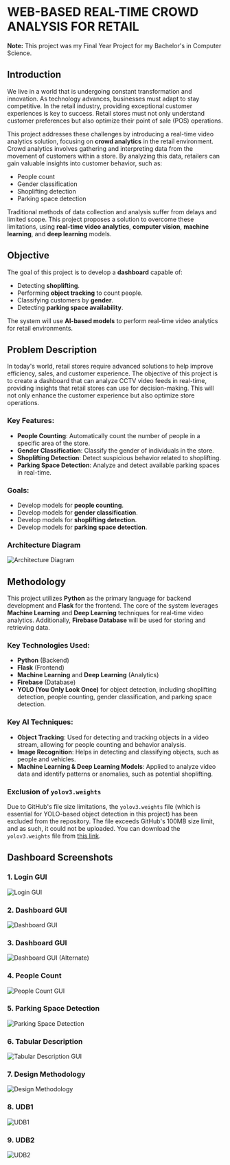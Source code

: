 # WEB-BASED REAL-TIME CROWD ANALYSIS FOR RETAIL

**Note:** This project was my Final Year Project for my Bachelor's in Computer Science.

## Introduction

We live in a world that is undergoing constant transformation and innovation. As technology advances, businesses must adapt to stay competitive. In the retail industry, providing exceptional customer experiences is key to success. Retail stores must not only understand customer preferences but also optimize their point of sale (POS) operations. 

This project addresses these challenges by introducing a real-time video analytics solution, focusing on **crowd analytics** in the retail environment. Crowd analytics involves gathering and interpreting data from the movement of customers within a store. By analyzing this data, retailers can gain valuable insights into customer behavior, such as:

- People count
- Gender classification
- Shoplifting detection
- Parking space detection

Traditional methods of data collection and analysis suffer from delays and limited scope. This project proposes a solution to overcome these limitations, using **real-time video analytics**, **computer vision**, **machine learning**, and **deep learning** models.

## Objective

The goal of this project is to develop a **dashboard** capable of:

- Detecting **shoplifting**.
- Performing **object tracking** to count people.
- Classifying customers by **gender**.
- Detecting **parking space availability**.

The system will use **AI-based models** to perform real-time video analytics for retail environments.

## Problem Description

In today's world, retail stores require advanced solutions to help improve efficiency, sales, and customer experience. The objective of this project is to create a dashboard that can analyze CCTV video feeds in real-time, providing insights that retail stores can use for decision-making. This will not only enhance the customer experience but also optimize store operations.

### Key Features:

- **People Counting**: Automatically count the number of people in a specific area of the store.
- **Gender Classification**: Classify the gender of individuals in the store.
- **Shoplifting Detection**: Detect suspicious behavior related to shoplifting.
- **Parking Space Detection**: Analyze and detect available parking spaces in real-time.

### Goals:

- Develop models for **people counting**.
- Develop models for **gender classification**.
- Develop models for **shoplifting detection**.
- Develop models for **parking space detection**.


### Architecture Diagram
![Architecture Diagram](images/architecture.png)

## Methodology

This project utilizes **Python** as the primary language for backend development and **Flask** for the frontend. The core of the system leverages **Machine Learning** and **Deep Learning** techniques for real-time video analytics. Additionally, **Firebase Database** will be used for storing and retrieving data.

### Key Technologies Used:

- **Python** (Backend)
- **Flask** (Frontend)
- **Machine Learning** and **Deep Learning** (Analytics)
- **Firebase** (Database)
- **YOLO (You Only Look Once)** for object detection, including shoplifting detection, people counting, gender classification, and parking space detection.

### Key AI Techniques:

- **Object Tracking**: Used for detecting and tracking objects in a video stream, allowing for people counting and behavior analysis.
- **Image Recognition**: Helps in detecting and classifying objects, such as people and vehicles.
- **Machine Learning & Deep Learning Models**: Applied to analyze video data and identify patterns or anomalies, such as potential shoplifting.

### Exclusion of `yolov3.weights`

Due to GitHub's file size limitations, the `yolov3.weights` file (which is essential for YOLO-based object detection in this project) has been excluded from the repository. The file exceeds GitHub's 100MB size limit, and as such, it could not be uploaded.
You can download the `yolov3.weights` file from [this link](<https://drive.google.com/file/d/1hZq_EHyWnApqI4LphZHT-2gQoVubMaKs/view?usp=sharing>).

## Dashboard Screenshots

### 1. Login GUI
![Login GUI](images/loginGUI.png)


### 2. Dashboard GUI
![Dashboard GUI](images/dashboardGUInew.png)

### 3. Dashboard GUI 
![Dashboard GUI (Alternate)](images/dashboardGUInew2.png)

### 4. People Count
![People Count GUI](images/peopleCountGUI.png)

### 5. Parking Space Detection
![Parking Space Detection](images/parkingSpaceDetectionGUI.png)

### 6. Tabular Description
![Tabular Description GUI](images/TabularDescriptionGUI.png)

### 7. Design Methodology
![Design Methodology](images/designMethadology.png)

### 8. UDB1
![UDB1](images/UDB1.png)

### 9. UDB2
![UDB2](images/UDB2.png)














